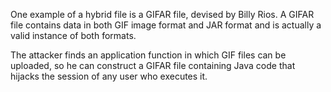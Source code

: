 One example of a hybrid file is a GIFAR file, devised by Billy Rios. A 	GIFAR file contains data in both GIF image format and JAR format and is actually a valid instance of both formats.

The attacker finds an application function in which GIF files can be uploaded, so he can construct a GIFAR file containing Java code that hijacks the session of any user who executes it.